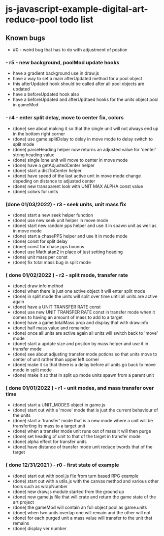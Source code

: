 # js-javascript-example-digital-art-reduce-pool todo list

## Known bugs
* #0 - weird bug that has to do with adjustment of postion

### - r5 - new background, poolMod update hooks
* have a gradient background use in draw.js
* have a way to set a main afterUpdated method for a pool object
* this afterUpdated hook should be called after all pool objects are updated
* have a beforeUpdated hook also
* have a beforeUpdated and afterUpdtaed hooks for the units object pool in gameMod

### - r4 - enter split delay, move to center fix, colors
* (done) see about making it so that the single unit will not always end up in the bottom right corner
* (done) use game.splitDelay to delay in move mode to delay switch to split mode
* (done) parseHeading helper now returns an adjusted value for 'center' string heading value
* (done) single lone unit will move to center in move mode
* (done) have a getAdjustedCenter helper
* (done) start a distToCenter helper
* (done) have speed of the last active unit in move mode change depeding on distance to adjusted center
* (done) new transparent look with UNIT MAX ALPHA const value
* (done) colors for units

### (done 01/03/2022) - r3 - seek units, unit mass fix
* (done) start a new seek helper function
* (done) use new seek unit helper in move mode
* (done) start new random pps helper and use it in spawn unit as well as in move mode
* (done) start a chasePPS helper and use it in mode mode
* (done) const for split delay
* (done) const for chase pps bounus
* (done) use Math.atan2 in place of just setting heading
* (done) unit mass per const
* (done) fix total mass bug in split mode

### ( done 01/02/2022 ) - r2 - split mode, transfer rate
* (done) draw info method
* (done) when there is just one active object it will enter split mode
* (done) in split mode the units will split over time until all units are active again
* (done) have a UNIT TRANSFER RATE const
* (done) use new UNIT TRANSFER RATE const in transfer mode when it comes to having an amount of mass to add to a target
* (done) have a game.totalMass prop and display that with draw.info
* (done) half mass value and remainder
* (done) once all units are active again all units will switch back to 'move' mode
* (done) start a update size and positon by mass helper and use it in transfer mode
* (done) see about adjusting transfer mode potions so that units move to center of unit rather than upper left corner
* (done) make it so that there is a delay before all units go back to move mode in split mode
* (done) make it so that in split up mode units spawn from a parent unit

### ( done 01/01/2022 ) - r1 - unit modes, and mass transfer over time
* (done) start a UNIT_MODES object in game.js
* (done) start out with a 'move' mode that is just the current behaviour of the units
* (done) start a 'transfer' mode that is a new mode where a unit will be transferting its mass to a target unit
* (done) when a transfer mode unit runs out of mass it will then purge
* (done) set heading of unit to that of the target in transfer mode
* (done) alpha effect for transfer units
* (done) have distance of transfer mode unit reduce twords that of the target

### ( done 12/31/2021 ) - r0 - first state of example
* (done) start out with pool.js file from turn based RPG example
* (done) start out with a utils.js with the canvas method and various other tools such as wrapNumber
* (done) new draw.js module started from the ground up
* (done) new game.js file that will crate and return the game state of the art project
* (done) the gameMod will contain an full object pool as game.units
* (done) when two units overlap one will remain and the other will not
* (done) for each purged unit a mass value will transfer to the unit that remains
* (done) display ver number
